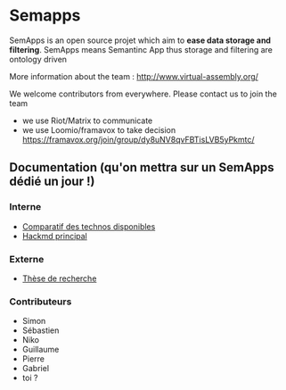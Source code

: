 # Semapps

SemApps is an open source projet which aim to **ease data storage and filtering**.
SemApps means Semantinc App thus storage and filtering are ontology driven

More information about the team : http://www.virtual-assembly.org/

We welcome contributors from everywhere. Please contact us to join the team 
- we use Riot/Matrix to communicate
- we use Loomio/framavox to take decision https://framavox.org/join/group/dy8uNV8qvFBTisLVB5yPkmtc/



## Documentation (qu'on mettra sur un SemApps dédié un jour !)
### Interne
* [Comparatif des technos disponibles](https://hackmd.lescommuns.org/s/SJZxc-Yqr)
* [Hackmd principal](https://hackmd.lescommuns.org/EwZgrAnBCMBsAMBaAxgMxMxAWMyCGiARgOwAmmYpxhexYsshAHIUA===?both#)


### Externe

* [Thèse de recherche](https://csarven.ca/linked-research-decentralised-web) 


### Contributeurs
- Simon
- Sébastien
- Niko
- Guillaume
- Pierre
- Gabriel
- toi ?
